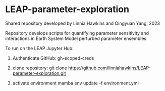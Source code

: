 # LEAP-parameter-exploration

Shared repository developed by Linnia Hawkins and Qingyuan Yang, 2023

Repository develops scripts for quantifying parameter sensitivity and interactions in Earth System Model perturbed parameter ensembles


To run on the LEAP Jupyter Hub: 

1) Authenticate GitHub:
  gh-scoped-creds

2) clone repository: 
  git clone https://github.com/linniahawkins/LEAP-parameter-exploration.git
  
3) activate environment
  mamba env update -f environment.yml
